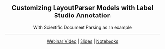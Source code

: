 <div align="center">
    <h2> Customizing LayoutParser Models with Label Studio Annotation </h2>
    With Scientific Document Parsing as an example

--- 

[Webinar Video](https://www.youtube.com/watch?v=puOKTFXRyr4) | [Slides](https://szj.io/assets/files/talks/2022-Feb-LayoutParser-and-Label-Studio-Webinar.pdf) | [Notebooks](Customizing%20Layout%20Models%20with%20Label%20Studio%20Annotation.ipynb)
</div>

